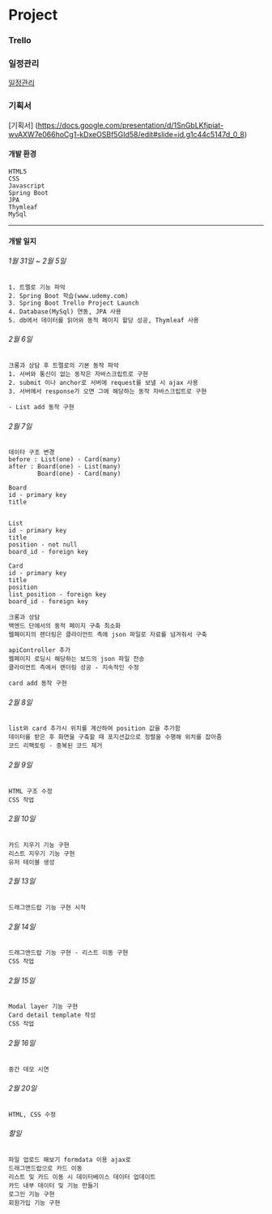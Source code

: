 # Project

### Trello

### 일정관리
[일정관리](https://trello.com/b/SutlFoSu)

### 기획서
[기획서] (https://docs.google.com/presentation/d/1SnGbLKfjpiat-wvAXW7e066hoCg1-kDxeOSBf5GId58/edit#slide=id.g1c44c5147d_0_8)

#### 개발 환경
```
HTML5
CSS
Javascript
Spring Boot
JPA
Thymleaf
MySql
```

---
#### 개발 일지
###### 1월 31일 ~ 2월 5일
```
1. 트렐로 기능 파악
2. Spring Boot 학습(www.udemy.com)
3. Spring Boot Trello Project Launch
4. Database(MySql) 연동, JPA 사용
5. db에서 데이터를 읽어와 동적 페이지 할당 성공, Thymleaf 사용

```
###### 2월 6일
```
크롱과 상담 후 트렐로의 기본 동작 파악
1. 서버와 통신이 없는 동작은 자바스크립트로 구현
2. submit 이나 anchor로 서버에 request를 보낼 시 ajax 사용
3. 서버에서 response가 오면 그에 해당하는 동작 자바스크립트로 구현

- List add 동작 구현
```
###### 2월 7일
```
데이타 구조 변경
before : List(one) - Card(many)
after : Board(one) - List(many)
        Board(one) - Card(many)
        
Board
id - primary key
title


List
id - primary key
title
position - not null
board_id - foreign key

Card
id - primary key
title
position
list_position - foreign key
board_id - foreign key
```

```
크롱과 상담
백엔드 단에서의 동적 페이지 구축 최소화
웹페이지의 랜더링은 클라이언트 측에 json 파일로 자료를 넘겨줘서 구축

apiController 추가
웹페이지 로딩시 해당하는 보드의 json 파일 전송
클라이언트 측에서 랜더링 성공 - 지속적인 수정

card add 동작 구현
```

###### 2월 8일
```
list와 card 추가시 위치를 계산하여 position 값을 추가함
데이터를 받은 후 화면을 구축할 때 포지션값으로 정렬을 수행해 위치를 잡아줌
코드 리팩토링 - 중복된 코드 제거
```

###### 2월 9일
```
HTML 구조 수정
CSS 작업
```
###### 2월 10일
```
카드 지우기 기능 구현
리스트 지우기 기능 구현
유저 테이블 생성
```

###### 2월 13일
```
드래그앤드랍 기능 구현 시작

```
###### 2월 14일
```
드래그앤드랍 기능 구현 - 리스트 이동 구현
CSS 작업
```
###### 2월 15일
```
Modal layer 기능 구현
Card detail template 작성
CSS 작업
```
###### 2월 16일
```
중간 데모 시연
```

###### 2월 20일
```
HTML, CSS 수정
```

###### 할일
```
파일 업로드 해보기 formdata 이용 ajax로
드래그앤드랍으로 카드 이동
리스트 및 카드 이동 시 데이터베이스 데이터 업데이트
카드 내부 데이터 및 기능 만들기
로그인 기능 구현
회원가입 기능 구현
```